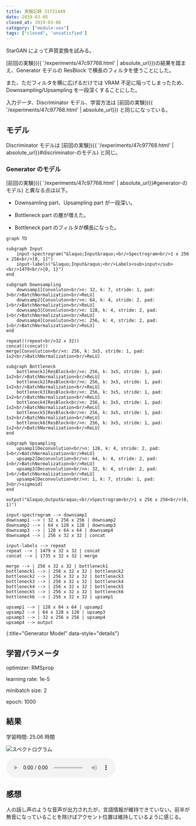 ```yaml
---
title: 実験記録 31f31449
date: 2019-03-05
closed_at: 2019-03-06
category: ["module:vox"]
tags: ["closed", 'unsatisfied']
---
```


StarGAN によって声質変換を試みる。

[前回の実験]({{ '/experiments/47c97768.html' | absolute_url}})の結果を踏まえ、Generator モデルの ResBlock で横長のフィルタを使うことにした。

また、ただフィルタを横に広げるだけでは VRAM 不足に陥ってしまったため、Downsampling/Upsampling を一段深くすることにした。

入力データ、Discriminator モデル、学習方法は [前回の実験]({{ '/experiments/47c97768.html' | absolute_url}}) と同じになっている。

## モデル ##

Discriminator モデルは [前回の実験]({{ '/experiments/47c97768.html' | absolute_url}}#discriminator-のモデル) と同じ。


### Generator のモデル ###

[前回の実験]({{ '/experiments/47c97768.html' | absolute_url}}#generator-のモデル) と異なる点は以下。

*   Downsamling part、Upsampling part が一段深い。

*   Bottleneck part の層が増えた。

*   Bottleneck part のフィルタが横長になった。

```mermaid
graph TD

subgraph Input
    input-spectrogram("&laquo;Input&raquo;<br/>Spectrogram<br/>1 x 256 x 256<br/>[0, 1]")
    input-labels("&laquo;Input&raquo;<br/>Labels<sub>input</sub><br/>1479<br/>{0, 1}")
end

subgraph Downsampling
    downsamp1[Convoluton<br/>n: 32, k: 7, stride: 1, pad: 3<br/>BatchNormalization<br/>ReLU]
    downsamp2[Convoluton<br/>n: 64, k: 4, stride: 2, pad: 1<br/>BatchNormalization<br/>ReLU]
    downsamp3[Convoluton<br/>n: 128, k: 4, stride: 2, pad: 1<br/>BatchNormalization<br/>ReLU]
    downsamp4[Convoluton<br/>n: 256, k: 4, stride: 2, pad: 1<br/>BatchNormalization<br/>ReLU]
end

repeat((repeat<br/>32 x 32))
concat((concat))
merge[Convolution<br/>n: 256, k: 3x5, stride: 1, pad: 1x2<br/>BatchNormalization<br/>ReLU]

subgraph Bottleneck
    bottleneck1[ResBlock<br/>n: 256, k: 3x5, stride: 1, pad: 1x2<br/>BatchNormalization<br/>ReLU]
    bottleneck2[ResBlock<br/>n: 256, k: 3x5, stride: 1, pad: 1x2<br/>BatchNormalization<br/>ReLU]
    bottleneck3[ResBlock<br/>n: 256, k: 3x5, stride: 1, pad: 1x2<br/>BatchNormalization<br/>ReLU]
    bottleneck4[ResBlock<br/>n: 256, k: 3x5, stride: 1, pad: 1x2<br/>BatchNormalization<br/>ReLU]
    bottleneck5[ResBlock<br/>n: 256, k: 3x5, stride: 1, pad: 1x2<br/>BatchNormalization<br/>ReLU]
    bottleneck6[ResBlock<br/>n: 256, k: 3x5, stride: 1, pad: 1x2<br/>BatchNormalization<br/>ReLU]
end

subgraph Upsampling
    upsamp1[Deconvolution<br/>n: 128, k: 4, stride: 2, pad: 1<br/>BatchNormalization<br/>ReLU]
    upsamp2[Deconvolution<br/>n: 64, k: 4, stride: 2, pad: 1<br/>BatchNormalization<br/>ReLU]
    upsamp3[Deconvolution<br/>n: 32, k: 4, stride: 2, pad: 1<br/>BatchNormalization<br/>ReLU]
    upsamp4[Deconvolution<br/>n: 1, k: 7, stride: 1, pad: 3<br/>sigmoid]
end

output("&laquo;Output&raquo;<br/>Spectrogram<br/>1 x 256 x 256<br/>(0, 1)")

input-spectrogram --> downsamp1
downsamp1 --> | 32 x 256 x 256 | downsamp2
downsamp2 --> | 64 x 128 x 128 | downsamp3
downsamp3 --> | 128 x 64 x 64 | downsamp4
downsamp4 --> | 256 x 32 x 32 | concat

input-labels --> repeat
repeat --> | 1479 x 32 x 32 | concat
concat --> | 1735 x 32 x 32 | merge

merge --> | 256 x 32 x 32 | bottleneck1
bottleneck1 --> | 256 x 32 x 32 | bottleneck2
bottleneck2 --> | 256 x 32 x 32 | bottleneck3
bottleneck3 --> | 256 x 32 x 32 | bottleneck4
bottleneck4 --> | 256 x 32 x 32 | bottleneck5
bottleneck5 --> | 256 x 32 x 32 | bottleneck6
bottleneck6 --> | 256 x 32 x 32 | upsamp1

upsamp1 --> | 128 x 64 x 64 | upsamp2
upsamp2 --> | 64 x 128 x 128 | upsamp3
upsamp3 --> | 32 x 256 x 256 | upsamp4
upsamp4 --> output
```
{:title="Generator Model" data-style="details"}

## 学習パラメータ ##

optimizer: RMSprop

learning rate: 1e-5

minibatch size: 2

epoch: 1000

## 結果 ##

学習時間: 25.06 時間

<img data-gdrive="1f_QJzA0Sj1Zr_YrhvQqqR3eFZ4bYhF8m" title="スペクトログラム" />

<audio controls data-gdrive="1C-doHjR-Xxib-X_5Hy5-UsJ5iEO5GfOa" type="audio/wav"></audio>

## 感想 ##

人の話し声のような音声が出力されたが、言語情報が維持できていない。前半が無音になっていることを除けばアクセント位置は維持しているように感じる。